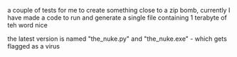 a couple of tests for me to create something close to a zip bomb, currently I have made a code to run and generate a single file containing 1 terabyte of teh word nice

the latest version is named "the_nuke.py" and "the_nuke.exe" - which gets flagged as a virus
